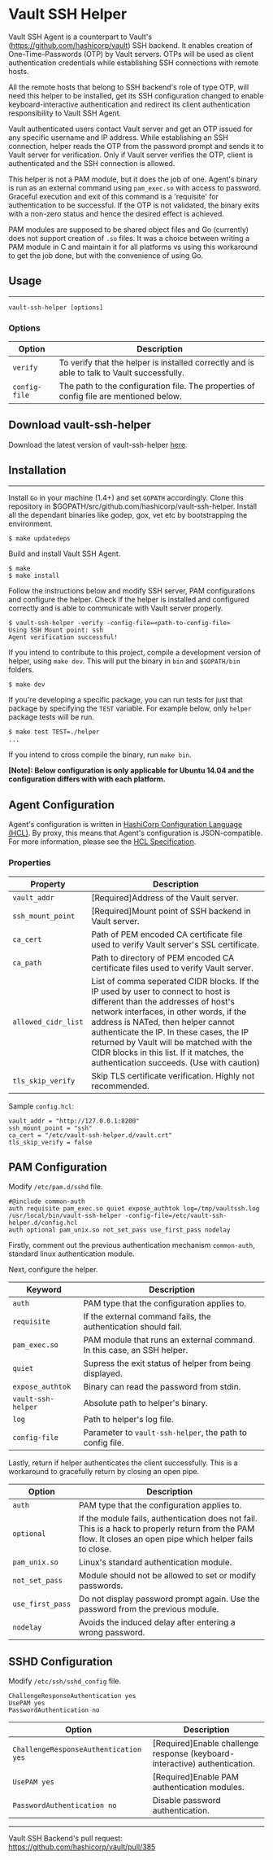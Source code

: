 Vault SSH Helper
===============

Vault SSH Agent is a counterpart to Vault's (https://github.com/hashicorp/vault)
SSH backend. It enables creation of One-Time-Passwords (OTP) by Vault servers.
OTPs will be used as client authentication credentials while establishing SSH
connections with remote hosts.

All the remote hosts that belong to SSH backend's role of type OTP, will need this
helper to be installed, get its SSH configuration changed to enable keyboard-interactive
authentication and redirect its client authentication responsibility to Vault SSH Agent.

Vault authenticated users contact Vault server and get an OTP issued for any specific
username and IP address. While establishing an SSH connection, helper reads the OTP
from the password prompt and sends it to Vault server for verification. Only if Vault
server verifies the OTP, client is authenticated and the SSH connection is allowed.

This helper is not a PAM module, but it does the job of one. Agent's binary is run as
an external command using `pam_exec.so` with access to password. Graceful execution
and exit of this command is a 'requisite' for authentication to be successful. If
the OTP is not validated, the binary exits with a non-zero status and hence the
desired effect is achieved.

PAM modules are supposed to be shared object files and Go (currently) does not
support creation of `.so` files. It was a choice between writing a PAM module in
C and maintain it for all platforms vs using this workaround to get the job done,
but with the convenience of using Go.

## Usage
-----
`vault-ssh-helper [options]`

### Options
|Option       |Description|
|-------------|-----------|
|`verify`     |To verify that the helper is installed correctly and is able to talk to Vault successfully.
|`config-file`|The path to the configuration file. The properties of config file are mentioned below.

## Download vault-ssh-helper

Download the latest version of vault-ssh-helper <a href="https://releases.hashicorp.com/vault-ssh-helper/0.1.0/">here</a>.

## Installation
-----
Install `Go` in your machine (1.4+) and set `GOPATH` accordingly. Clone this repository
in $GOPATH/src/github.com/hashicorp/vault-ssh-helper. Install all the dependant binaries
like godep, gox, vet etc by bootstrapping the environment.

```shell
$ make updatedeps
```

Build and install Vault SSH Agent.

```shell
$ make
$ make install
```

Follow the instructions below and modify SSH server, PAM configurations and configure
the helper. Check if the helper is installed and configured correctly and is able to
communicate with Vault server properly.

```shell
$ vault-ssh-helper -verify -config-file=<path-to-config-file>
Using SSH Mount point: ssh
Agent verification successful!
```

If you intend to contribute to this project, compile a development version of helper,
using `make dev`. This will put the binary in `bin` and `$GOPATH/bin` folders.

```shell
$ make dev
```

If you're developing a specific package, you can run tests for just that package by
specifying the `TEST` variable. For example below, only `helper` package tests will be run.

```sh
$ make test TEST=./helper
...
```

If you intend to cross compile the binary, run `make bin`.

**[Note]: Below configuration is only applicable for Ubuntu 14.04 and the configuration differs with with each platform.**

Agent Configuration
-------------------
Agent's configuration is written in [HashiCorp Configuration Language (HCL)][HCL].
By proxy, this means that Agent's configuration is JSON-compatible. For more
information, please see the [HCL Specification][HCL].

### Properties
|Property           |Description|
|-------------------|-----------|
|`vault_addr`       |[Required]Address of the Vault server.
|`ssh_mount_point`  |[Required]Mount point of SSH backend in Vault server.
|`ca_cert`          |Path of PEM encoded CA certificate file used to verify Vault server's SSL certificate.
|`ca_path`          |Path to directory of PEM encoded CA certificate files used to verify Vault server.
|`allowed_cidr_list`|List of comma seperated CIDR blocks. If the IP used by user to connect to host is different than the addresses of host's network interfaces, in other words, if the address is NATed, then helper cannot authenticate the IP. In these cases, the IP returned by Vault will be matched with the CIDR blocks in this list. If it matches, the authentication succeeds. (Use with caution)
|`tls_skip_verify`  |Skip TLS certificate verification. Highly not recommended.

Sample `config.hcl`:

```hcl
vault_addr = "http://127.0.0.1:8200"
ssh_mount_point = "ssh"
ca_cert = "/etc/vault-ssh-helper.d/vault.crt"
tls_skip_verify = false
```

PAM Configuration
--------------------------------
Modify `/etc/pam.d/sshd` file.

```hcl
#@include common-auth
auth requisite pam_exec.so quiet expose_authtok log=/tmp/vaultssh.log /usr/local/bin/vault-ssh-helper -config-file=/etc/vault-ssh-helper.d/config.hcl
auth optional pam_unix.so not_set_pass use_first_pass nodelay
```

Firstly, comment out the previous authentication mechanism `common-auth`, standard linux authentication module.

Next, configure the helper.

|Keyword          |Description |
|-----------------|------------|
|`auth`           |PAM type that the configuration applies to.
|`requisite`      |If the external command fails, the authentication should fail.
|`pam_exec.so`    |PAM module that runs an external command. In this case, an SSH helper.
|`quiet`          |Supress the exit status of helper from being displayed.
|`expose_authtok` |Binary can read the password from stdin.
|`vault-ssh-helper`|Absolute path to helper's binary.
|`log`            |Path to helper's log file.
|`config-file`    |Parameter to `vault-ssh-helper`, the path to config file.

Lastly, return if helper authenticates the client successfully. This is a workaround
to gracefully return by closing an open pipe.

|Option          |Description |
|----------------|------------|
|`auth`          |PAM type that the configuration applies to.
|`optional`      |If the module fails, authentication does not fail. This is a hack to properly return from the PAM flow. It closes an open pipe which helper fails to close.
|`pam_unix.so`   |Linux's standard authentication module.
|`not_set_pass`  |Module should not be allowed to set or modify passwords.
|`use_first_pass`|Do not display password prompt again. Use the password from the previous module.
|`nodelay`       |Avoids the induced delay after entering a wrong password.

SSHD Configuration
--------------------------------
Modify `/etc/ssh/sshd_config` file.

```hcl
ChallengeResponseAuthentication yes
UsePAM yes
PasswordAuthentication no
```

|Option          |Description |
|----------------|------------|
|`ChallengeResponseAuthentication yes`|[Required]Enable challenge response (keyboard-interactive) authentication.
|`UsePAM yes`                         |[Required]Enable PAM authentication modules.
|`PasswordAuthentication no`          |Disable password authentication.

-----------------------

Vault SSH Backend's pull request: https://github.com/hashicorp/vault/pull/385


[HCL]: https://github.com/hashicorp/hcl "HashiCorp Configuration Language (HCL)"


